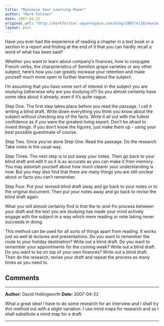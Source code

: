 ```yaml
---
title: "Maximise Your Learning Power"
author: "Mark Forster"
date: 2007-04-22
original_url: "http://markforster.squarespace.com/blog/2007/4/20/maximise-your-learning-power.html"
layout: post
---
```


Have you ever had the experience of reading a chapter in a text book or a section in a report and finding at the end of it that you can hardly recall a word of what has been said?

Whether you want to learn about company’s finances, how to conjugate French verbs, the characteristics of Semillon grape varieties or any other subject, here’s how you can greatly increase your retention and make yourself much more open to further learning about the subject.

I’m assuming that you have some sort of interest in the subject you are studying (otherwise why are you studying it?) So you almost certainly have some idea about it already, even if it’s quite vague.

Step One. The first step takes place before you read the passage. I call it writing a blind draft. Write down everything you think you know about the subject without checking any of the facts. Write it all out with the fullest confidence as if you were the greatest living expert. Don’t be afraid to invent things. If you don’t know the figures, just make them up - using your best possible guestimate of course.

Step Two. Once you’ve done Step One: Read the passage. Do the research. Take notes in the usual way.

Step Three. The next step is to put away your notes. Then go back to your blind draft and edit it so it is as accurate as you can make it from memory. You may astonish yourself about how much clearer your understanding is now. But you may also find that there are many things you are still unclear about or facts you can’t remember.

Step Four. Put your revised blind draft away and go back to your notes or to the original document. Then put your notes away and go back to revise the blind draft again.

What you will almost certainly find is that the to-and-fro process between your draft and the text you are studying has made your mind actively engage with the subject in a way which mere reading or note taking never succeeds in doing.

This method can be used for all sorts of things apart from reading. It works just as well at lectures and presentations. Do you want to remember the route to your holiday destination? Write out a blind draft. Do you want to remember your appointments for the coming week? Write out a blind draft. Do you want to be on top of your own finances? Write out a blind draft. Then do the research, revise your draft and repeat the process as many times as you need to.


## Comments

---

**Author:** David Hollingworth
**Date:** 2007-04-22

What a great idea! I have to do some research for an interview and I shall try this method out with a slight variation. I use mind maps for research and so I shall substitute a mind map for a draft.

---
